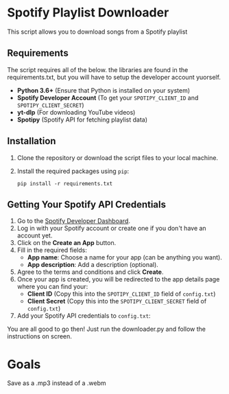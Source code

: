 
# Spotify Playlist Downloader

This script allows you to download songs from a Spotify playlist
## Requirements

The script requires all of the below. the libraries are found in the requirements.txt, but you will have to setup the developer account yuorself.
- **Python 3.6+** (Ensure that Python is installed on your system)
- **Spotify Developer Account** (To get your `SPOTIPY_CLIENT_ID` and `SPOTIPY_CLIENT_SECRET`)
- **yt-dlp** (For downloading YouTube videos)
- **Spotipy** (Spotify API for fetching playlist data)

## Installation

1. Clone the repository or download the script files to your local machine.

2. Install the required packages using `pip`:

   ```
   pip install -r requirements.txt
   
## Getting Your Spotify API Credentials

1. Go to the [Spotify Developer Dashboard](https://developer.spotify.com/dashboard/applications).
2. Log in with your Spotify account or create one if you don't have an account yet.
3. Click on the **Create an App** button.
4. Fill in the required fields:
   - **App name**: Choose a name for your app (can be anything you want).
   - **App description**: Add a description (optional).
5. Agree to the terms and conditions and click **Create**.
6. Once your app is created, you will be redirected to the app details page where you can find your:
   - **Client ID** (Copy this into the `SPOTIPY_CLIENT_ID` field of `config.txt`)
   - **Client Secret** (Copy this into the `SPOTIPY_CLIENT_SECRET` field of `config.txt`)
7. Add your Spotify API credentials to `config.txt`:

You are all good to go then! Just run the downloader.py and follow the instructions on screen.

# Goals

Save as a .mp3 instead of a .webm
